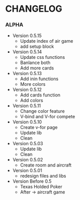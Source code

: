 # CHANGELOG

### ALPHA

-   Version 0.5.15
    -   Update index of air game
    -   add setup block
-   Version 0.5.14
    -   Update css functions
    -   Banlance both
    -   Add more cards
-   Version 0.5.13
    -   Add inin functions
    -   More colors  
-   Version 0.5.12
    -   Add cards function
    -   Add colors
-   Version 0.5.11
    -   Change color feature
    -   V-bind and V-for compete
-   Version 0.5.10
    -   Create v-for page
    -   Update lib
    -   Clean
-   Version 0.5.03
    -   Update lib
    -   Clean
-   Version 0.5.02
    -   Create room and aircraft
-   Version 0.5.01
    -   redesign files and libs
-   Version Before 0.5
    -   Texas Holded Poker
    -   After -> aircraft game
